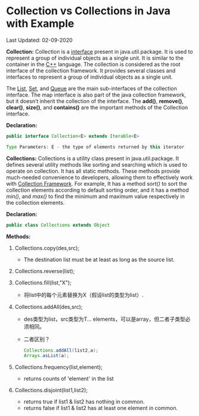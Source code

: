 # Collection vs Collections in Java with Example

Last Updated: 02-09-2020

**Collection:** Collection is a [interface](https://www.geeksforgeeks.org/interfaces-in-java/) present in java.util.package. It is used to represent a group of individual objects as a single unit. It is similar to the container in the [C++](https://www.geeksforgeeks.org/c-plus-plus/) language. The collection is considered as the root interface of the collection framework. It provides several classes and interfaces to represent a group of individual objects as a single unit. 

The [List](https://www.geeksforgeeks.org/list-interface-java-examples/), [Set](https://www.geeksforgeeks.org/set-in-java/), and [Queue](https://www.geeksforgeeks.org/queue-interface-java/) are the main sub-interfaces of the collection interface. The map interface is also part of the java collection framework, but it doesn’t inherit the collection of the interface. The **add()**, **remove()**, **clear()**, **size()**, and **contains()** are the important methods of the Collection interface.

**Declaration:**

```java
public interface Collection<E> extends Iterable<E>

Type Parameters: E - the type of elements returned by this iterator
```

**Collections:** Collections is a utility class present in java.util.package. It defines several utility methods like sorting and searching which is used to operate on collection. It has all static methods. These methods provide much-needed convenience to developers, allowing them to effectively work with [Collection Framework](https://www.geeksforgeeks.org/collections-in-java-2/). For example, It has a method *sort()* to sort the collection elements according to default sorting order, and it has a method *min()*, and *max()* to find the minimum and maximum value respectively in the collection elements.

**Declaration:**

```java
public class Collections extends Object
```

**Methods:**

1. Collections.copy(des,src); 
   - The destination list must be at least as long as the source list.
2. Collections.reverse(list);
3. Collections.fill(list,"X");
   - 将list中的每个元素替换为X（假设list的类型为list<String>）.

4. Collections.addAll(des,src);

   - des类型为list，src类型为T... elements，可以是array，但二者子类型必须相同。

   - 二者区别？

     ```java
     Collections.addAll(list2,a);
     Arrays.asList(a);
     ```

5. Collections.frequency(list,element);
   - returns counts of 'element' in the list

6. Collections.disjoint(list1,list2);
   - returns true if list1 & list2 has nothing in common.
   - returns false if list1 & list2 has at least one element in common.